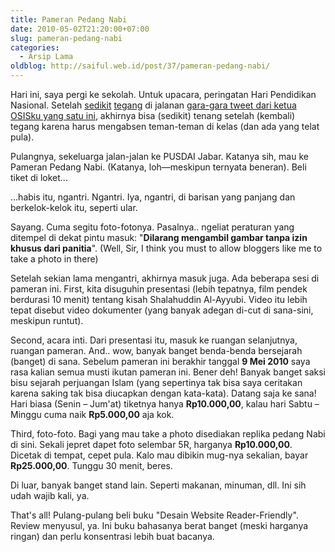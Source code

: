 ```yaml
---
title: Pameran Pedang Nabi
date: 2010-05-02T21:20:00+07:00
slug: pameran-pedang-nabi
categories:
  - Arsip Lama
oldblog: http://saiful.web.id/post/37/pameran-pedang-nabi/
---
```


Hari ini, saya pergi ke sekolah. Untuk upacara, peringatan Hari Pendidikan Nasional. Setelah [sedikit][1] [tegang][2] di jalanan [gara-gara tweet dari ketua OSISku yang satu ini][3], akhirnya bisa (sedikit) tenang setelah (kembali) tegang karena harus mengabsen teman-teman di kelas (dan ada yang telat pula).

Pulangnya, sekeluarga jalan-jalan ke PUSDAI Jabar. Katanya sih, mau ke Pameran Pedang Nabi. (Katanya, loh—meskipun ternyata beneran). Beli tiket di loket...

...habis itu, ngantri. Ngantri. Iya, ngantri, di barisan yang panjang dan berkelok-kelok itu, seperti ular.

<!--more-->

Sayang. Cuma segitu foto-fotonya. Pasalnya.. ngeliat peraturan yang ditempel di dekat pintu masuk: "**Dilarang mengambil gambar tanpa izin khusus dari panitia**". (Well, Sir, I think you must to allow bloggers like me to take a photo in there)

Setelah sekian lama mengantri, akhirnya masuk juga. Ada beberapa sesi di pameran ini. First, kita disuguhin presentasi (lebih tepatnya, film pendek berdurasi 10 menit) tentang kisah Shalahuddin Al-Ayyubi. Video itu lebih tepat disebut video dokumenter (yang banyak adegan di-cut di sana-sini, meskipun runtut).

Second, acara inti. Dari presentasi itu, masuk ke ruangan selanjutnya, ruangan pameran. And.. wow, banyak banget benda-benda bersejarah (banget) di sana. Sebelum pameran ini berakhir tanggal **9 Mei 2010** saya rasa kalian semua musti ikutan pameran ini. Bener deh! Banyak banget saksi bisu sejarah perjuangan Islam (yang sepertinya tak bisa saya ceritakan karena saking tak bisa diucapkan dengan kata-kata). Datang saja ke sana! Hari biasa (Senin – Jum'at) tiketnya hanya **Rp10.000,00**, kalau hari Sabtu – Minggu cuma naik **Rp5.000,00** aja kok.

Third, foto-foto. Bagi yang mau take a photo disediakan replika pedang Nabi di sini. Sekali jepret dapet foto selembar 5R, harganya **Rp10.000,00**. Dicetak di tempat, cepet pula. Kalo mau dibikin mug-nya sekalian, bayar **Rp25.000,00**. Tunggu 30 menit, beres.

Di luar, banyak banget stand lain. Seperti makanan, minuman, dll. Ini sih udah wajib kali, ya.

That's all! Pulang-pulang beli buku "Desain Website Reader-Friendly". Review menyusul, ya. Ini buku bahasanya berat banget (meski harganya ringan) dan perlu konsentrasi lebih buat bacanya.

[1]: http://twitter.com/saifulwebid/status/13214260132
[2]: http://twitter.com/saifulwebid/status/13214766583
[3]: http://twitter.com/nphewe/status/13213880025
